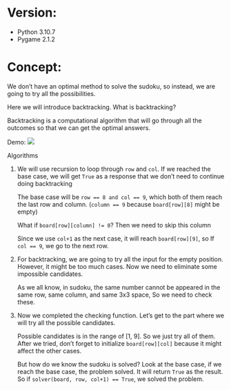 # Version:

- Python 3.10.7
- Pygame 2.1.2

# Concept:

We don’t have an optimal method to solve the sudoku, so instead, we are going to try all the possibilities.

Here we will introduce backtracking. What is backtracking?

Backtracking is a computational algorithm that will go through all the outcomes so that we can get the optimal answers.

Demo: 
<img src="https://github.com/IxSxHxY/Tutorial/blob/main/Sudoku%20Solver%20using%20Pygame/Sudoku%20Solver.gif?raw=true">


Algorithms

1. We will use recursion to loop through `row` and `col`. If we reached the base case, we will get `True` as a response that we don’t need to continue doing backtracking
    
    The base case will be `row == 8 and col == 9`, which both of them reach the last row and column. (`column == 9` because `board[row][8]` might be empty)
    
    What if `board[row][column] != 0`? Then we need to skip this column
    
    Since we use `col+1` as the next case, it will reach `board[row][9]`, so If `col == 9`, we go to the next row.
        
2. For backtracking, we are going to try all the input for the empty position. However, it might be too much cases. Now we need to eliminate some impossible candidates. 
    
    As we all know, in sudoku, the same number cannot be appeared in the same row, same column, and same 3x3 space, So we need to check these.
    
3. Now we completed the checking function. Let’s get to the part where we will try all the possible candidates.
    
    Possible candidates is in the range of [1, 9]. So we just try all of them. After we tried, don’t forget to initialize `board[row][col]` because it might affect the other cases.
    
    But how do we know the sudoku is solved? Look at the base case, if we reach the base case, the problem solved. It will return `True` as the result. So if `solver(board, row, col+1) == True`, we solved the problem.
